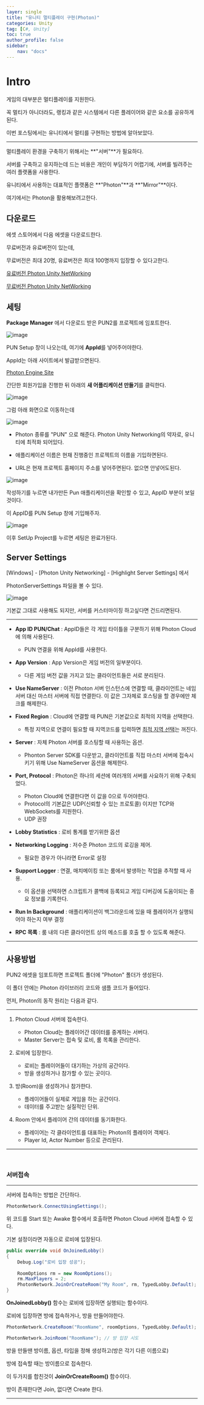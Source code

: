 ```yaml
---
layer: single
title: "유니티 멀티플레이 구현(Photon)"
categories: Unity
tag: [C#, Unity]
toc: true
author_profile: false
sidebar: 
    nav: "docs"
---
```



# Intro

게임의 대부분은 멀티플레이를 지원한다.

꼭 멀티가 아니더라도, 랭킹과 같은 시스템에서 다른 플레이어와 같은 요소를 공유하게된다.

이번 포스팅에서는 유니티에서 멀티를 구현하는 방법에 알아보았다.

---

멀티플레이 환경을 구축하기 위해서는 **"서버"**가 필요하다.

서버를 구축하고 유지하는데 드는 비용은 개인이 부담하기 어렵기에, 서버를 빌려주는 여러 플랫폼을 사용한다.

유니티에서 사용하는 대표적인 플랫폼은 **"Photon"**과 **"Mirror"**이다.

여기에서는 Photon을 활용해보려고한다.


## 다운로드

에셋 스토어에서 다음 에셋을 다운로드한다.

무료버전과 유료버전이 있는데,

무료버전은 최대 20명, 유료버전은 최대 100명까지 입장할 수 있다고한다.

[유료버전 Photon Unity NetWorking](https://assetstore.unity.com/packages/tools/network/photon-pun-2-120838?clickref=1011lBmrkSqk&utm_source=partnerize&utm_medium=affiliate&utm_campaign=unity_affiliate)

[무료버전 Photon Unity NetWorking](https://assetstore.unity.com/packages/tools/network/pun-2-free-119922?clickref=1011lBmrkL8e&utm_source=partnerize&utm_medium=affiliate&utm_campaign=unity_affiliate)


## 세팅

**Package Manager** 에서 다운로드 받은 PUN2를 프로젝트에 임포트한다.

![image](/images/2025/2025-06-14/capture_1.PNG)


PUN Setup 창이 나오는데, 여기에 **AppId**를 넣어주어야한다.

AppId는 아래 사이트에서 발급받으면된다.

[Photon Engine Site](https://dashboard.photonengine.com/ko-kr)

간단한 회원가입을 진행한 뒤 아래의 **새 어플리케이션 만들기**를 클릭한다.

![image](/images/2025/2025-06-14/capture_2.PNG)

그럼 아래 화면으로 이동하는데

![image](/images/2025/2025-06-14/capture_3.PNG)

- Photon 종류를 "PUN" 으로 해준다. Photon Unity Networking의 약자로, 유니티에 최적화 되어있다.

- 애플리케이션 이름은 현재 진행중인 프로젝트의 이름을 기입하면된다.

- URL은 현재 프로젝트 홈페이지 주소를 넣어주면된다. 없으면 안넣어도된다.

![image](/images/2025/2025-06-14/capture_4.PNG)

작성하기를 누르면 내가만든 Pun 애플리케이션을 확인할 수 있고, AppID 부분이 보일것이다.

이 AppID를 PUN Setup 창에 기입해주자.

![image](/images/2025/2025-06-14/capture_5.PNG)

이후 SetUp Project를 누르면 세팅은 완료가된다.


## Server Settings

[Windows] - [Photon Unity Networking] - [Highlight Server Settings] 에서

PhotonServerSettings 파일을 볼 수 있다.

![image](/images/2025/2025-06-14/capture_6.PNG)

기본값 그대로 사용해도 되지만, 서버를 커스터마이징 하고싶다면 건드리면된다.

---

- **App ID PUN/Chat** : AppID들은 각 게임 타이틀을 구분하기 위해 Photon Cloud에 의해 사용된다.
    - PUN 연결을 위해 AppId를 사용한다.

- **App Version** : App Version은 게임 버전의 일부분이다.
    - 다른 게임 버전 값을 가지고 있는 클라이언트들은 서로 분리된다.

- **Use NameServer** : 이전 Photon 서버 인스턴스에 연결할 때, 클라이언트는 네임 서버 대신 마스터 서버에 직접 연결한다. 이 값은 그자체로 호스팅을 할 경우에만 체크를 해제한다.

- **Fixed Region** : Cloud에 연결할 때 PUN은 기본값으로 최적의 지역을 선택한다.
    - 특정 지역으로 연결이 필요할 때 지역코드를 입력하면 <u>최적 지역 선택</u>는 꺼진다.

- **Server** : 자체 Photon 서버를 호스팅할 때 사용하는 옵션.
    - Phonton Server SDK를 다운받고, 클라이언트를 직접 마스터 서버에 접속시키기 위해 Use NameServer 옵션을 해제한다.

- **Port, Protocol** : Photon은 하나의 세션에 여러개의 서버를 사요하기 위해 구축되었다.
    - Photon Cloud에 연결한다면 이 값을 0으로 두어야한다.
    - Protocol의 기본값은 UDP(신뢰할 수 있는 프로토콜) 이지만 TCP와 WebSockets를 지원한다.
    - UDP 권장

- **Lobby Statistics** : 로비 통계를 받기위한 옵션

- **Networking Logging** : 저수준 Photon 코드의 로깅을 제어.
    - 필요한 경우가 아니라면 Error로 설정

- **Support Logger** : 연결, 매치메이킹 또는 룸에서 발생하는 작업을 추적할 때 사용.
    - 이 옵션을 선택하면 스크립트가 콜백에 등록되고 게임 디버깅에 도움이되는 중요 정보를 기록한다.

- **Run In Background** : 애플리케이션이 백그라운드에 있을 때 플레이어가 실행되어야 하는지 여부 결정

- **RPC 목록** : 룸 내의 다른 클라이언트 상의 메소드를 호출 할 수 있도록 해준다.

---

## 사용방법

PUN2 에셋을 임포트하면 프로젝트 폴더에 "Photon" 폴더가 생성된다.

이 폴더 안에는 Photon 라이브러리 코드와 샘플 코드가 들어있다.

먼저, Photon의 동작 원리는 다음과 같다.

--- 

1. Photon Cloud 서버에 접속한다.
    - Photon Cloud는 플레이어간 데이터를 중계하는 서버다.
    - Master Server는 접속 및 로비, 룸 목록을 관리한다.

2. 로비에 입장한다.
    - 로비는 플레이어들이 대기하는 가상의 공간이다.
    - 방을 생성하거나 참가할 수 있는 곳이다.

3. 방(Room)을 생성하거나 참가한다.
    - 플레이어들이 실제로 게임을 하는 공간이다.
    - 데이터를 주고받는 실질적인 단위.

4. Room 안에서 플레이어 간의 데이터를 동기화한다.
    - 플레이어는 각 클라이언트를 대표하는 Photon의 플레이어 객체다.
    - Player Id, Actor Number 등으로 관리된다.
---

<br>

### 서버접속

---

서버에 접속하는 방법은 간단하다.

```c#
PhotonNetwork.ConnectUsingSettings();
```

위 코드를 Start 또는 Awake 함수에서 호출하면 Photon Cloud 서버에 접속할 수 있다.

기본 설정이라면 자동으로 로비에 입장된다.

```c#
public override void OnJoinedLobby()
{
    Debug.Log("로비 입장 성공");
    
    RoomOptions rm = new RoomOptions();
    rm.MaxPlayers = 2;
    PhotonNetwork.JoinOrCreateRoom("My Room", rm, TypedLobby.Default);
}
```

**OnJoinedLobby()** 함수는 로비에 입장하면 실행되는 함수이다.

로비에 입장하면 방에 접속하거나, 방을 만들어야한다.

```c#
PhotonNetwork.CreateRoom("RoomName", roomOptions, TypedLobby.Default);  // 방 생성

PhotonNetwork.JoinRoom("RoomName"); // 방 입장 시도
```

방을 만들땐 방이름, 옵션, 타입을 정해 생성하고(방은 각기 다른 이름으로)

방에 접속할 때는 방이름으로 접속한다.

이 두가지를 합친것이 **JoinOrCreateRoom()** 함수이다. 

방이 존재한다면 Join, 없다면 Create 한다.

---

